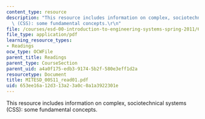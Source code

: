 ```yaml
---
content_type: resource
description: "This resource includes information on complex, sociotechnical systems\
  \ (CSS): some fundamental concepts.\r\n"
file: /courses/esd-00-introduction-to-engineering-systems-spring-2011/653ee16a12d313a23a0c0a1a3922301e_MITESD_00S11_read01.pdf
file_type: application/pdf
learning_resource_types:
- Readings
ocw_type: OCWFile
parent_title: Readings
parent_type: CourseSection
parent_uid: a4a0f175-edb3-9174-5b2f-580e3eff1d2a
resourcetype: Document
title: MITESD_00S11_read01.pdf
uid: 653ee16a-12d3-13a2-3a0c-0a1a3922301e
---
```

This resource includes information on complex, sociotechnical systems (CSS): some fundamental concepts.


